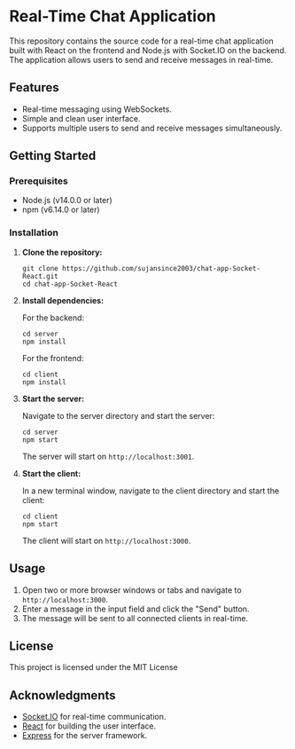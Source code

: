 # Real-Time Chat Application

This repository contains the source code for a real-time chat application built with React on the frontend and Node.js with Socket.IO on the backend. The application allows users to send and receive messages in real-time.

## Features

- Real-time messaging using WebSockets.
- Simple and clean user interface.
- Supports multiple users to send and receive messages simultaneously.

## Getting Started

### Prerequisites

- Node.js (v14.0.0 or later)
- npm (v6.14.0 or later)

### Installation

1. **Clone the repository:**

   ```
   git clone https://github.com/sujansince2003/chat-app-Socket-React.git
   cd chat-app-Socket-React

   ```

2. **Install dependencies:**

   For the backend:

   ```
   cd server
   npm install
   ```

   For the frontend:

   ```
   cd client
   npm install
   ```

3. **Start the server:**

   Navigate to the server directory and start the server:

   ```
   cd server
   npm start
   ```

   The server will start on `http://localhost:3001`.

4. **Start the client:**

   In a new terminal window, navigate to the client directory and start the client:

   ```
   cd client
   npm start
   ```

   The client will start on `http://localhost:3000`.

## Usage

1. Open two or more browser windows or tabs and navigate to `http://localhost:3000`.
2. Enter a message in the input field and click the "Send" button.
3. The message will be sent to all connected clients in real-time.


## License

This project is licensed under the MIT License

## Acknowledgments

- [Socket.IO](https://socket.io/) for real-time communication.
- [React](https://reactjs.org/) for building the user interface.
- [Express](https://expressjs.com/) for the server framework.

